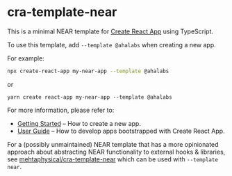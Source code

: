 # cra-template-near

This is a minimal NEAR template for [Create React App](https://github.com/facebook/create-react-app) using TypeScript.

To use this template, add `--template @ahalabs` when creating a new app.

For example:

```sh
npx create-react-app my-near-app --template @ahalabs
```
or
```
yarn create react-app my-near-app --template @ahalabs
```

For more information, please refer to:

- [Getting Started](https://create-react-app.dev/docs/getting-started) – How to create a new app.
- [User Guide](https://create-react-app.dev) – How to develop apps bootstrapped with Create React App.

For a (possibly unmaintained) NEAR template that has a more opinionated approach about abstracting NEAR functionality to external hooks & libraries, see [mehtaphysical/cra-template-near](https://github.com/mehtaphysical/near-js/tree/main/packages/cra-template-near) which can be used with `--template near`.
